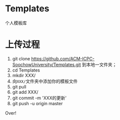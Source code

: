 # Templates
个人模板库
# 上传过程

1. git clone https://github.com/ACM-ICPC-SoochowUniversity/Templates.git 到本地一文件夹；
2. cd Templates 
3. mkdir XXX/
4. 向`XXX/`文件夹中添加你的模板文件
5. git pull 
6. git add XXX/
7. git commit -m 'XXX的更新'
8. git push -u origin master

Over!
